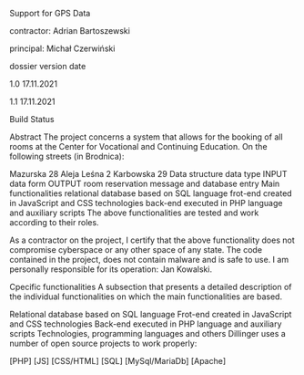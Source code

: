Support for GPS Data

contractor: Adrian Bartoszewski

principal: Michał Czerwiński

dossier version	date

1.0	17.11.2021

1.1	17.11.2021

Build Status

Abstract
The project concerns a system that allows for the booking of all rooms at the Center for Vocational and Continuing Education. On the following streets (in Brodnica):

Mazurska 28
Aleja Leśna 2
Karbowska 29
Data structure
data	type
INPUT	data form
OUTPUT	room reservation message and database entry
Main functionalities
relational database based on SQL language
frot-end created in JavaScript and CSS technologies
back-end executed in PHP language and auxiliary scripts
The above functionalities are tested and work according to their roles.

As a contractor on the project, I certify that the above functionality does not compromise cyberspace or any other space of any state. The code contained in the project, does not contain malware and is safe to use. I am personally responsible for its operation: Jan Kowalski.

Cpecific functionalities
A subsection that presents a detailed description of the individual functionalities on which the main functionalities are based.

Relational database based on SQL language
Frot-end created in JavaScript and CSS technologies
Back-end executed in PHP language and auxiliary scripts
Technologies, programming languages and others
Dillinger uses a number of open source projects to work properly:

[PHP]
[JS]
[CSS/HTML]
[SQL]
[MySql/MariaDb]
[Apache]

